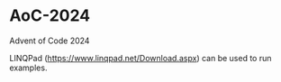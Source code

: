 # AoC-2024
Advent of Code 2024

LINQPad (https://www.linqpad.net/Download.aspx) can be used to run examples.
